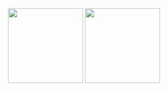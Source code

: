 <div align="center">
  <img src="http://pngimg.com/uploads/youtube/youtube_PNG15.png" style="width: 150px;heigth: 150px;" alt="">
  <img src="http://pngimg.com/uploads/youtube/youtube_PNG15.png" style="width: 150px;heigth: 150px;" alt="">
  
  
  </div>
